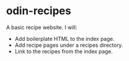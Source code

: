 # odin-recipes
A basic recipe website. I will:

- Add boilerplate HTML to the index page.
- Add recipe pages under a recipes directory.
- Link to the recipes from the index page.